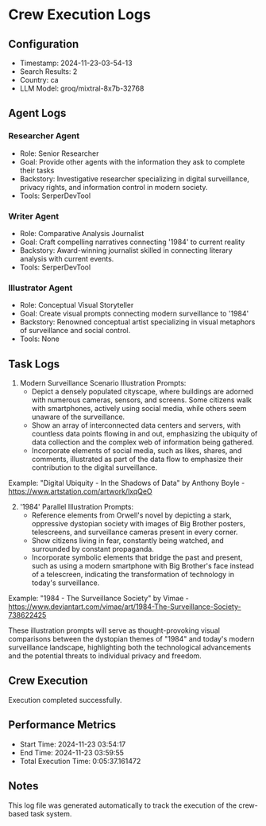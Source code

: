 # Crew Execution Logs

## Configuration
- Timestamp: 2024-11-23-03-54-13
- Search Results: 2
- Country: ca
- LLM Model: groq/mixtral-8x7b-32768

## Agent Logs

### Researcher Agent
- Role: Senior Researcher
- Goal: Provide other agents with the information they ask to complete their tasks
- Backstory: Investigative researcher specializing in digital surveillance,
            privacy rights, and information control in modern society.
- Tools: SerperDevTool

### Writer Agent
- Role: Comparative Analysis Journalist
- Goal: Craft compelling narratives connecting '1984' to current reality
- Backstory: Award-winning journalist skilled in connecting literary analysis
            with current events.
- Tools: SerperDevTool

### Illustrator Agent
- Role: Conceptual Visual Storyteller
- Goal: Create visual prompts connecting modern surveillance to '1984'
- Backstory: Renowned conceptual artist specializing in visual metaphors
            of surveillance and social control.
- Tools: None

## Task Logs
1. Modern Surveillance Scenario Illustration Prompts:
   - Depict a densely populated cityscape, where buildings are adorned with numerous cameras, sensors, and screens. Some citizens walk with smartphones, actively using social media, while others seem unaware of the surveillance.
   - Show an array of interconnected data centers and servers, with countless data points flowing in and out, emphasizing the ubiquity of data collection and the complex web of information being gathered.
   - Incorporate elements of social media, such as likes, shares, and comments, illustrated as part of the data flow to emphasize their contribution to the digital surveillance.

Example: "Digital Ubiquity - In the Shadows of Data" by Anthony Boyle - https://www.artstation.com/artwork/lxqQeO

2. '1984' Parallel Illustration Prompts:
   - Reference elements from Orwell's novel by depicting a stark, oppressive dystopian society with images of Big Brother posters, telescreens, and surveillance cameras present in every corner.
   - Show citizens living in fear, constantly being watched, and surrounded by constant propaganda.
   - Incorporate symbolic elements that bridge the past and present, such as using a modern smartphone with Big Brother's face instead of a telescreen, indicating the transformation of technology in today's surveillance.

Example: "1984 - The Surveillance Society" by Vimae - https://www.deviantart.com/vimae/art/1984-The-Surveillance-Society-738622425

These illustration prompts will serve as thought-provoking visual comparisons between the dystopian themes of "1984" and today's modern surveillance landscape, highlighting both the technological advancements and the potential threats to individual privacy and freedom.

## Crew Execution
Execution completed successfully.

## Performance Metrics
- Start Time: 2024-11-23 03:54:17
- End Time: 2024-11-23 03:59:55
- Total Execution Time: 0:05:37.161472

## Notes
This log file was generated automatically to track the execution of the crew-based task system.